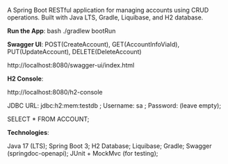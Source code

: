 A Spring Boot RESTful application for managing accounts using CRUD operations. Built with Java LTS, Gradle, Liquibase, and H2 database.

**Run the App**: 
bash ./gradlew bootRun

**Swagger UI**: 
POST(CreateAccount), GET(AccountInfoViaId), PUT(UpdateAccount), DELETE(DeleteAccount)

http://localhost:8080/swagger-ui/index.html

**H2 Console**: 

http://localhost:8080/h2-console

JDBC URL: jdbc:h2:mem:testdb ; 
Username: sa ; 
Password: (leave empty); 

SELECT * FROM ACCOUNT;

**Technologies**:

Java 17 (LTS); 
Spring Boot 3; 
H2 Database; 
Liquibase; 
Gradle; 
Swagger (springdoc-openapi); 
JUnit + MockMvc (for testing); 
